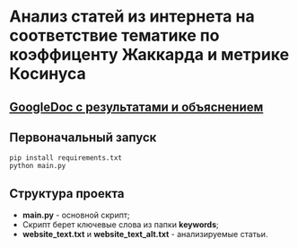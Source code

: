 # Анализ статей из интернета на соответствие тематике по коэффиценту Жаккарда и метрике Косинуса

## [GoogleDoc с результатами и объяснением](https://docs.google.com/document/d/1acXeYt0b2bmOz8c03dVzOKWsd2qcA-_5MPrzIWTT5g4/edit?usp=sharing)
## Первоначальный запуск
```
pip install requirements.txt
python main.py
```
## Структура проекта
- **main.py** - основной скрипт;
- Скрипт берет ключевые слова из папки **keywords**;
- **website_text.txt** и **website_text_alt.txt** - анализируемые статьи.
